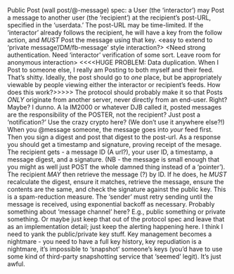 Public Post (wall post/@-message) spec:
a User (the ‘interactor’) may Post a message to another user (the ‘recipient’) at the recipient’s post-URL, specified in the ‘userdata.’ The post-URL may be time-limited. If the ‘interactor’ already follows the recipient, he will have a key from the follow action, and *MUST* Post the message using that key.
<Need non-follower Post protocol>
<easy to extend to ‘private message’/DM/fb-message’ style interaction?>
<Need strong authentication. Need ‘interactor’ verification of some sort. Leave room for anonymous interaction>
<<<<HUGE PROBLEM: Data duplication. When I Post to someone else, I really am Posting to both myself and their feed. That’s shitty. Ideally, the post should go to *one* place, but be appropriately viewable by people viewing either the interactor or recipient’s feeds. How does this work?>>>>>
The protocol should probably make it so that Posts *ONLY* originate from another server, never directly from an end-user. Right? Maybe? I dunno.
A la IM2000 or whatever DJB called it, posted messages are the responsibility of the POSTER, not the recipient? Just post a ‘notification?’
Use the crazy crypto here? (We don’t use it anywhere else?!) When you @message someone, the message goes into *your* feed first. Then you sign a digest and post that digest to the post-url. As a response you should get a timestamp and signature, proving receipt of the mesage. The recipient gets - a message ID (A url?), your user ID, a timestamp, a message digest, and a signature. (NB - the message is small enough that you might as well just POST the whole damned thing instead of a ‘pointer’). The recipient *MAY* then retrieve the message (?) by ID. If he does, he *MUST* recalculate the digest, ensure it matches, retrieve the message, ensure the contents are the same, and check the signature against the public key. This is a spam-reduction measure.
The ‘sender’ must retry sending until the message is received, using exponential backoff as necessary.
Probably something about ‘message channel’ here? E.g., public something or private something. Or maybe just keep that out of the protocol spec and leave that as an implementation detail; just keep the alerting happening here.
I think I need to yank the public/private key stuff. Key management becomes a nightmare - you need to have a full key history, key repudiation is a nightmare, it’s impossible to ‘snapshot’ someone’s keys (you’d have to use some kind of third-party snapshotting service that ‘seemed’ legit). It’s just awful.
